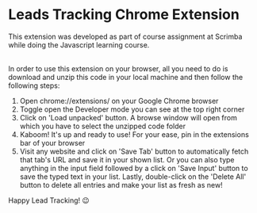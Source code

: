 # Leads Tracking Chrome Extension

This extension was developed as part of course assignment at Scrimba while doing the Javascript learning course.<br><br>

In order to use this extension on your browser, all you need to do is download and unzip this code in your local machine and then follow the following steps:<br>
1. Open chrome://extensions/ on your Google Chrome browser
2. Toggle open the Developer mode you can see at the top right corner
3. Click on 'Load unpacked' button. A browse window will open from which you have to select the unzipped code folder
4. Kaboom! It's up and ready to use! For your ease, pin in the extensions bar of your browser
5. Visit any website and click on 'Save Tab' button to automatically fetch that tab's URL and save it in your shown list. Or you can also type anything in the input field followed by a click on 'Save Input' button to save the typed text in your list. Lastly, double-click on the 'Delete All' button to delete all entries and make your list as fresh as new!

Happy Lead Tracking! 😉
